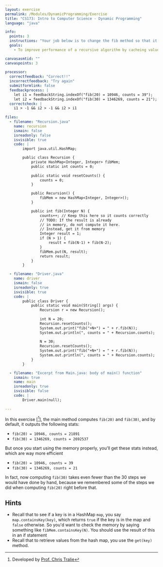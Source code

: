 ```yaml
---
layout: exercise
permalink: /Modules/DynamicProgramming/Exercise
title: "CS173: Intro to Computer Science - Dynamic Programming"
language: "java"

info:
  points: 3
  instructions: "Your job below is to change the fib method so that it checks to see if a particular Fibonacci number has been saved in memory before trying to compute it. If it's already been saved, simply return what's in memory."
  goals:
    - To improve performance of a recursive algorithm by cacheing values via a Dynamic Program 

canvasasmtid: ""      
canvaspoints: 3
  
processor:  
  correctfeedback: "Correct!!" 
  incorrectfeedback: "Try again"
  submitformlink: false
  feedbackprocess: | 
    let i1 = feedbackString.indexOf("fib(20) = 10946, counts = 39");
    let i2 = feedbackString.indexOf("fib(30) = 1346269, counts = 21"); 
  correctcheck: |
    i1 > -1 && i2 > -1 && i2 > i1
 
files:
  - filename: "Recursion.java"
    name: recursion
    ismain: false
    isreadonly: false
    isvisible: true
    code: |
        import java.util.HashMap;

        public class Recursion {
            private HashMap<Integer, Integer> fibMem;
            public static int counts = 0;
            
            public static void resetCounts() {
                counts = 0;
            }

            public Recursion() {
                fibMem = new HashMap<Integer, Integer>();
            }

            public int fib(Integer N) {
                counts++; // Keep this here so it counts correctly
                // TODO: If the result is already
                // in memory, do not compute it here.
                // Instead, get it from memory
                Integer result = 1;
                if (N > 1) {
                    result = fib(N-1) + fib(N-2);
                }
                fibMem.put(N, result);
                return result;
            }
        }

  - filename: "Driver.java"
    name: driver
    ismain: false
    isreadonly: true
    isvisible: true
    code: | 
        public class Driver {
            public static void main(String[] args) {
                Recursion r = new Recursion();
                
                int N = 20;
                Recursion.resetCounts();
                System.out.print("fib("+N+") = " + r.fib(N));
                System.out.println(", counts = " + Recursion.counts);
                
                N = 30;
                Recursion.resetCounts();
                System.out.print("fib("+N+") = " + r.fib(N));
                System.out.println(", counts = " + Recursion.counts);
            }
        }    

  - filename: "Excerpt from Main.java: body of main() function"
    ismain: true
    name: main
    isreadonly: true
    isvisible: false
    code: |
        Driver.main(null);
        
---
```


In this exercise \[[^1]\], the main method computes `fib(20)` and `fib(30)`, and by default, it outputs the following stats:

* `fib(20) = 10946, counts = 21891`
* `fib(30) = 1346269, counts = 2692537`

But once you start using the memory properly, you'll get these stats instead, which are way more efficient

* `fib(20) = 10946, counts = 39`
* `fib(30) = 1346269, counts = 21`

In fact, now computing `fib(30)` takes even fewer than the 30 steps we would have done by hand, because we remembered some of the steps we did when computing `fib(20)` right before that.

## Hints

* Recall that to see if a key is in a HashMap `map`, you say `map.containsKey(key)`, which returns `true` if the key is in the map and `false` otherwise. So you'd want to check the memory by saying something like `fibMem.containsKey(N)`. You should use the result of this in an if statement
* Recall that to retrieve values from the hash map, you use the `get(key)` method.

[^1]: Developed by [Prof. Chris Tralie](https://www.ursinus.edu/live/profiles/4502-christopher-j-tralie)